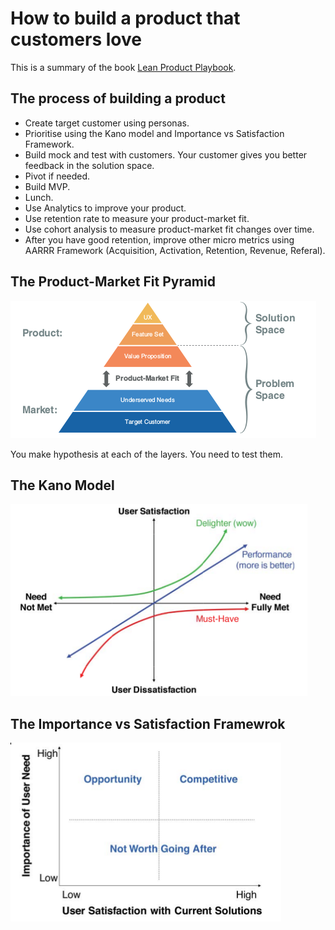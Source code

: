# How to build a product that customers love

This is a summary of the book [Lean Product Playbook](https://www.amazon.com/Lean-Product-Playbook-Innovate-Products/dp/1118960874).

## The process of building a product
* Create target customer using personas.
* Prioritise using  the Kano model and Importance vs Satisfaction Framework.
* Build mock and test with customers. Your customer gives you better feedback in the solution space.
* Pivot if needed.
* Build MVP.
* Lunch.
* Use Analytics to improve your product.
* Use retention rate to measure your product-market fit.
* Use cohort analysis to measure product-market fit changes over time.
* After you have good retention, improve other micro metrics using AARRR Framework (Acquisition, Activation, Retention, Revenue, Referal).

## The Product-Market Fit Pyramid
![product market fit](product-market-fit.png)

You make hypothesis at each of the layers. You need to test them.

## The Kano Model
![kano](kano.png)

## The Importance vs Satisfaction Framewrok
![importance vs satisfaction framework](importance-satisfaction.png)

